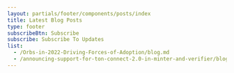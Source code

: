 ```yaml
---
layout: partials/footer/components/posts/index
title: Latest Blog Posts
type: footer
subscribeBtn: Subscribe
subscribe: Subscribe To Updates
list:
  - /Orbs-in-2022-Driving-Forces-of-Adoption/blog.md
  - /announcing-support-for-ton-connect-2.0-in-minter-and-verifier/blog.md
---
```

